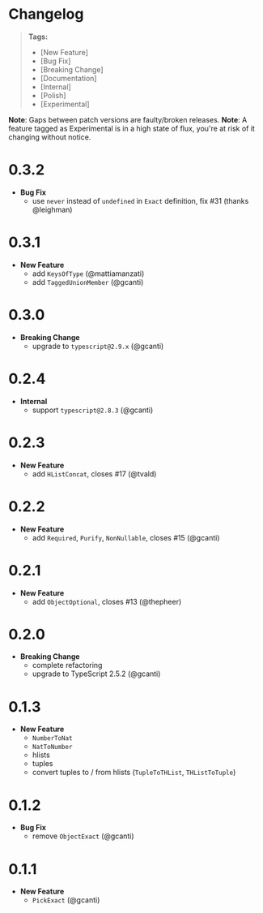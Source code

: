 # Changelog

> **Tags:**
>
> - [New Feature]
> - [Bug Fix]
> - [Breaking Change]
> - [Documentation]
> - [Internal]
> - [Polish]
> - [Experimental]

**Note**: Gaps between patch versions are faulty/broken releases. **Note**: A feature tagged as Experimental is in a
high state of flux, you're at risk of it changing without notice.

# 0.3.2

- **Bug Fix**
  - use `never` instead of `undefined` in `Exact` definition, fix #31 (thanks @leighman)

# 0.3.1

- **New Feature**
  - add `KeysOfType` (@mattiamanzati)
  - add `TaggedUnionMember` (@gcanti)

# 0.3.0

- **Breaking Change**
  - upgrade to `typescript@2.9.x` (@gcanti)

# 0.2.4

- **Internal**
  - support `typescript@2.8.3` (@gcanti)

# 0.2.3

- **New Feature**
  - add `HListConcat`, closes #17 (@tvald)

# 0.2.2

- **New Feature**
  - add `Required`, `Purify`, `NonNullable`, closes #15 (@gcanti)

# 0.2.1

- **New Feature**
  - add `ObjectOptional`, closes #13 (@thepheer)

# 0.2.0

- **Breaking Change**
  - complete refactoring
  - upgrade to TypeScript 2.5.2 (@gcanti)

# 0.1.3

- **New Feature**
  - `NumberToNat`
  - `NatToNumber`
  - hlists
  - tuples
  - convert tuples to / from hlists (`TupleToTHList`, `THListToTuple`)

# 0.1.2

- **Bug Fix**
  - remove `ObjectExact` (@gcanti)

# 0.1.1

- **New Feature**
  - `PickExact` (@gcanti)
